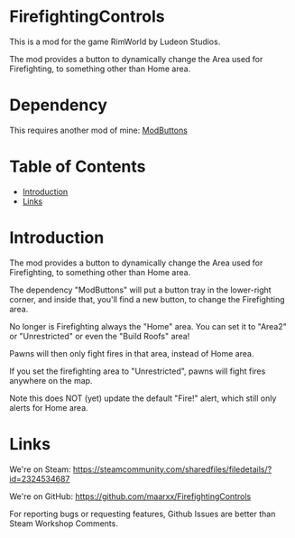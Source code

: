 # FirefightingControls

This is a mod for the game RimWorld by Ludeon Studios.

The mod provides a button to dynamically change the Area used for Firefighting, to something other than Home area.

# Dependency

This requires another mod of mine: [ModButtons](https://github.com/maarxx/ModButtons)

# Table of Contents

* [Introduction](#introduction)
* [Links](#links)

# Introduction

The mod provides a button to dynamically change the Area used for Firefighting, to something other than Home area.

The dependency "ModButtons" will put a button tray in the lower-right corner, and inside that, you'll find a new button, to change the Firefighting area.

No longer is Firefighting always the "Home" area. You can set it to "Area2" or "Unrestricted" or even the "Build Roofs" area!

Pawns will then only fight fires in that area, instead of Home area.

If you set the firefighting area to "Unrestricted", pawns will fight fires anywhere on the map.

Note this does NOT (yet) update the default "Fire!" alert, which still only alerts for Home area.

# Links

We're on Steam: https://steamcommunity.com/sharedfiles/filedetails/?id=2324534687

We're on GitHub: https://github.com/maarxx/FirefightingControls

For reporting bugs or requesting features, Github Issues are better than Steam Workshop Comments.
